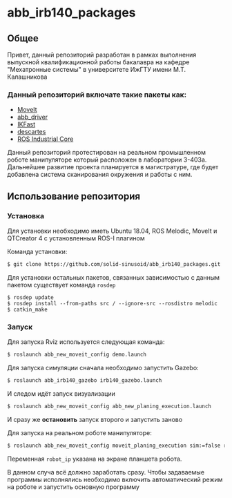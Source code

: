 # abb_irb140_packages
## Общее

Привет, данный репозиторий разработан в рамках выполнения выпускной квалификационной работы бакалавра на кафедре "Мехатронные системы" в университете ИжГТУ имени М.Т. Калашникова

### Данный репозиторий включате такие пакеты как:

- [MoveIt][moveit_install]
- [abb_driver][abb_d_repo]
- [IKFast][ikfast]
- [descartes][descartes]
- [ROS Industrial Core][ros_i_core]

Данный репозиторий протестирован на реальном промышленном роботе манипуляторе который расположен в лаборатории 3-403а. Дальнейшее развитие проекта планируется в магистратуре, где будет добавлена система сканирования окружения и работы с ним.

## Использование репозитория
### Установка
Для установки необходимо иметь Ubuntu 18.04, ROS Melodic, MoveIt и QTCreator 4 с установленным ROS-I плагином

Команда установки:
```sh
$ git clone https://github.com/solid-sinusoid/abb_irb140_packages.git
```
Для установки остальных пакетов, связанных зависимостью с данным пакетом существует команда `rosdep` 

```
$ rosdep update
$ rosdep install --from-paths src / --ignore-src --rosdistro melodic
$ catkin_make
```

### Запуск
Для запуска Rviz используется следующая команда:
```sh
$ roslaunch abb_new_moveit_config demo.launch
```
Для запуска симуляции сначала необходимо запустить Gazebo:
```sh
$ roslaunch abb_irb140_gazebo irb140_gazebo.launch
```
И следом идёт запуск визуализации
```sh
$ roslaunch abb_new_moveit_config abb_new_planing_execution.launch
```
И сразу же **остановить** запуск второго и запустить заново

Для запуска на реальном роботе манипуляторе: 
```sh
$ roslaunch abb_new_moveit_config moveit_planing_execution sim:=false robot_ip:=111.111.111.1
```
Переменная `robot_ip` указана на экране планшета робота.

В данном случа всё должно заработать сразу. Чтобы задаваемые программы исполнялись необходимо включить автоматический режим на роботе и запустить основную программу

[moveit_install]: <https://moveit.ros.org/install/>
[abb_d_repo]: <https://github.com/ros-industrial/abb_driver>
[ikfast]: <http://docs.ros.org/en/melodic/api/moveit_tutorials/html/doc/ikfast/ikfast_tutorial.html>
[descartes]: <https://github.com/ros-industrial-consortium/descartes>
[ros_i_core]: <https://github.com/ros-industrial/industrial_core>

